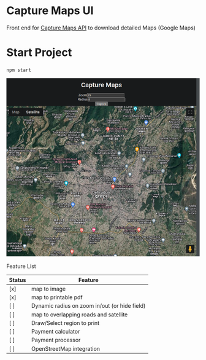 # Capture Maps UI

Front end for [Capture Maps API](https://github.com/zxcV32/capture-maps-api) to download detailed
Maps (Google Maps)

# Start Project

`npm start`

![img.png](assets/img.png)

Feature List

| Status | Feature                                       | 
|--------|-----------------------------------------------|
| [x]    | map to image                                  |
| [x]    | map to printable pdf                          |
| [ ]    | Dynamic radius on zoom in/out (or hide field) |
| [ ]    | map to overlapping roads and satellite        |
| [ ]    | Draw/Select region to print                   |
| [ ]    | Payment calculator                            |
| [ ]    | Payment processor                             |
| [ ]    | OpenStreetMap integration                     |



